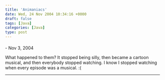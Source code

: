 ```yaml
---
title: 'Animaniacs'
date: Wed, 24 Nov 2004 10:34:16 +0000
draft: false
tags: [Java]
categories: [Java]
type: post
---
```



#### 
[]( "") - <time datetime="2004-11-24 12:45:00">Nov 3, 2004</time>

What happened to them? It stopped being silly, then became a cartoon musical, and then everybody stopped watching. I know I stopped watching when every episode was a musical. :(
<hr />

